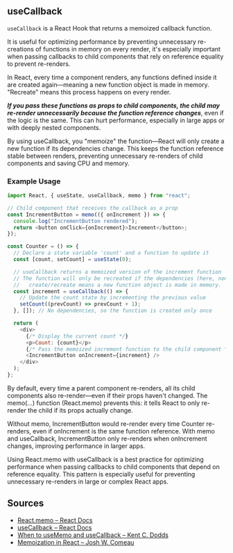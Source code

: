 ## useCallback

`useCallback` is a React Hook that returns a memoized callback function.

It is useful for optimizing performance by preventing unnecessary re-creations of functions in memory on every render, it's especially important when passing callbacks to child components that rely on reference equality to prevent re-renders.

In React, every time a component renders, any functions defined inside it are created again—meaning a new function object is made in memory. "Recreate" means this process happens on every render.

**_If you pass these functions as props to child components, the child may re-render unnecessarily because the function reference changes_**, even if the logic is the same. This can hurt performance, especially in large apps or with deeply nested components.

By using useCallback, you "memoize" the function—React will only create a new function if its dependencies change.
This keeps the function reference stable between renders, preventing unnecessary re-renders of child components and saving CPU and memory.

### Example Usage

```javascript
import React, { useState, useCallback, memo } from "react";

// Child component that receives the callback as a prop
const IncrementButton = memo(({ onIncrement }) => {
  console.log("IncrementButton rendered");
  return <button onClick={onIncrement}>Increment</button>;
});

const Counter = () => {
  // Declare a state variable 'count' and a function to update it
  const [count, setCount] = useState(0);

  // useCallback returns a memoized version of the increment function
  // The function will only be recreated if the dependencies (here, none) change
  //   create/recreate means a new function object is made in memory.
  const increment = useCallback(() => {
    // Update the count state by incrementing the previous value
    setCount((prevCount) => prevCount + 1);
  }, []); // No dependencies, so the function is created only once

  return (
    <div>
      {/* Display the current count */}
      <p>Count: {count}</p>
      {/* Pass the memoized increment function to the child component */}
      <IncrementButton onIncrement={increment} />
    </div>
  );
};
```

By default, every time a parent component re-renders, all its child components also re-render—even if their props haven't changed. The memo(...) function (React.memo) prevents this: it tells React to only re-render the child if its props actually change.

Without memo, IncrementButton would re-render every time Counter re-renders, even if onIncrement is the same function reference. With memo and useCallback, IncrementButton only re-renders when onIncrement changes, improving performance in larger apps.

Using React.memo with useCallback is a best practice for optimizing performance when passing callbacks to child components that depend on reference equality. This pattern is especially useful for preventing unnecessary re-renders in large or complex React apps.

## Sources

- [React.memo – React Docs](https://react.dev/reference/react/memo)
- [useCallback – React Docs](https://react.dev/reference/react/useCallback)
- [When to useMemo and useCallback – Kent C. Dodds](https://kentcdodds.com/blog/usememo-and-usecallback)
- [Memoization in React – Josh W. Comeau](https://www.joshwcomeau.com/react/react-memo-and-usememo/)

